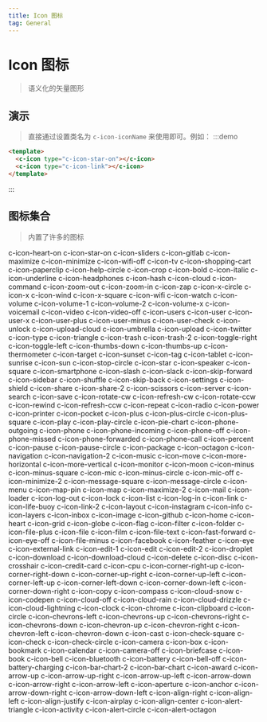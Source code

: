 ```yaml
---
title: Icon 图标
tag: General
---
```


# Icon 图标
> 语义化的矢量图形

## 演示
> 直接通过设置类名为 `c-icon-iconName` 来使用即可。例如：
:::demo
```html
<template>
  <c-icon type="c-icon-star-on"></c-icon>
  <c-icon type="c-icon-link"></c-icon>
</template>
```
:::


## 图标集合
> 内置了许多的图标

<c-row class="icon-list">
  <c-col :xs="24" :sm="12" :md="8" :lg="4">
    <i class="c-icon-heart-on"></i>
    <span class="icon-name">c-icon-heart-on</span>
   </c-col>
   <c-col :xs="24" :sm="12" :md="8" :lg="4">
    <i class="c-icon-star-on"></i>
    <span class="icon-name">c-icon-star-on</span>
   </c-col>
   <c-col :xs="24" :sm="12" :md="8" :lg="4">
    <i class="c-icon-sliders"></i>
    <span class="icon-name">c-icon-sliders</span>
   </c-col>
   <c-col :xs="24" :sm="12" :md="8" :lg="4">
    <i class="c-icon-gitlab"></i>
    <span class="icon-name">c-icon-gitlab</span>
   </c-col>
   <c-col :xs="24" :sm="12" :md="8" :lg="4">
    <i class="c-icon-maximize"></i>
    <span class="icon-name">c-icon-maximize</span>
   </c-col>
   <c-col :xs="24" :sm="12" :md="8" :lg="4">
    <i class="c-icon-minimize"></i>
    <span class="icon-name">c-icon-minimize</span>
   </c-col>
   <c-col :xs="24" :sm="12" :md="8" :lg="4">
    <i class="c-icon-wifi-off"></i>
    <span class="icon-name">c-icon-wifi-off</span>
   </c-col>
   <c-col :xs="24" :sm="12" :md="8" :lg="4">
    <i class="c-icon-tv"></i>
    <span class="icon-name">c-icon-tv</span>
   </c-col>
   <c-col :xs="24" :sm="12" :md="8" :lg="4">
    <i class="c-icon-shopping-cart"></i>
    <span class="icon-name">c-icon-shopping-cart</span>
   </c-col>
   <c-col :xs="24" :sm="12" :md="8" :lg="4">
    <i class="c-icon-paperclip"></i>
    <span class="icon-name">c-icon-paperclip</span>
   </c-col>
   <c-col :xs="24" :sm="12" :md="8" :lg="4">
    <i class="c-icon-help-circle"></i>
    <span class="icon-name">c-icon-help-circle</span>
   </c-col>
   <c-col :xs="24" :sm="12" :md="8" :lg="4">
    <i class="c-icon-crop"></i>
    <span class="icon-name">c-icon-crop</span>
   </c-col>
   <c-col :xs="24" :sm="12" :md="8" :lg="4">
    <i class="c-icon-bold"></i>
    <span class="icon-name">c-icon-bold</span>
   </c-col>
   <c-col :xs="24" :sm="12" :md="8" :lg="4">
    <i class="c-icon-italic"></i>
    <span class="icon-name">c-icon-italic</span>
   </c-col>
   <c-col :xs="24" :sm="12" :md="8" :lg="4">
    <i class="c-icon-underline"></i>
    <span class="icon-name">c-icon-underline</span>
   </c-col>
   <c-col :xs="24" :sm="12" :md="8" :lg="4">
    <i class="c-icon-headphones"></i>
    <span class="icon-name">c-icon-headphones</span>
   </c-col>
   <c-col :xs="24" :sm="12" :md="8" :lg="4">
    <i class="c-icon-hash"></i>
    <span class="icon-name">c-icon-hash</span>
   </c-col>
   <c-col :xs="24" :sm="12" :md="8" :lg="4">
    <i class="c-icon-cloud"></i>
    <span class="icon-name">c-icon-cloud</span>
   </c-col>
   <c-col :xs="24" :sm="12" :md="8" :lg="4">
    <i class="c-icon-command"></i>
    <span class="icon-name">c-icon-command</span>
   </c-col>
   <c-col :xs="24" :sm="12" :md="8" :lg="4">
    <i class="c-icon-zoom-out"></i>
    <span class="icon-name">c-icon-zoom-out</span>
   </c-col>
   <c-col :xs="24" :sm="12" :md="8" :lg="4">
    <i class="c-icon-zoom-in"></i>
    <span class="icon-name">c-icon-zoom-in</span>
   </c-col>
   <c-col :xs="24" :sm="12" :md="8" :lg="4">
    <i class="c-icon-zap"></i>
    <span class="icon-name">c-icon-zap</span>
   </c-col>
   <c-col :xs="24" :sm="12" :md="8" :lg="4">
    <i class="c-icon-x-circle"></i>
    <span class="icon-name">c-icon-x-circle</span>
   </c-col>
   <c-col :xs="24" :sm="12" :md="8" :lg="4">
    <i class="c-icon-x"></i>
    <span class="icon-name">c-icon-x</span>
   </c-col>
   <c-col :xs="24" :sm="12" :md="8" :lg="4">
    <i class="c-icon-wind"></i>
    <span class="icon-name">c-icon-wind</span>
   </c-col>
   <c-col :xs="24" :sm="12" :md="8" :lg="4">
    <i class="c-icon-x-square"></i>
    <span class="icon-name">c-icon-x-square</span>
   </c-col>
   <c-col :xs="24" :sm="12" :md="8" :lg="4">
    <i class="c-icon-wifi"></i>
    <span class="icon-name">c-icon-wifi</span>
   </c-col>
   <c-col :xs="24" :sm="12" :md="8" :lg="4">
    <i class="c-icon-watch"></i>
    <span class="icon-name">c-icon-watch</span>
   </c-col>
   <c-col :xs="24" :sm="12" :md="8" :lg="4">
    <i class="c-icon-volume"></i>
    <span class="icon-name">c-icon-volume</span>
   </c-col>
   <c-col :xs="24" :sm="12" :md="8" :lg="4">
    <i class="c-icon-volume-1"></i>
    <span class="icon-name">c-icon-volume-1</span>
   </c-col>
   <c-col :xs="24" :sm="12" :md="8" :lg="4">
    <i class="c-icon-volume-2"></i>
    <span class="icon-name">c-icon-volume-2</span>
   </c-col>
   <c-col :xs="24" :sm="12" :md="8" :lg="4">
    <i class="c-icon-volume-x"></i>
    <span class="icon-name">c-icon-volume-x</span>
   </c-col>
   <c-col :xs="24" :sm="12" :md="8" :lg="4">
    <i class="c-icon-voicemail"></i>
    <span class="icon-name">c-icon-voicemail</span>
   </c-col>
   <c-col :xs="24" :sm="12" :md="8" :lg="4">
    <i class="c-icon-video"></i>
    <span class="icon-name">c-icon-video</span>
   </c-col>
   <c-col :xs="24" :sm="12" :md="8" :lg="4">
    <i class="c-icon-video-off"></i>
    <span class="icon-name">c-icon-video-off</span>
   </c-col>
   <c-col :xs="24" :sm="12" :md="8" :lg="4">
    <i class="c-icon-users"></i>
    <span class="icon-name">c-icon-users</span>
   </c-col>
   <c-col :xs="24" :sm="12" :md="8" :lg="4">
    <i class="c-icon-user"></i>
    <span class="icon-name">c-icon-user</span>
   </c-col>
   <c-col :xs="24" :sm="12" :md="8" :lg="4">
    <i class="c-icon-user-x"></i>
    <span class="icon-name">c-icon-user-x</span>
   </c-col>
   <c-col :xs="24" :sm="12" :md="8" :lg="4">
    <i class="c-icon-user-plus"></i>
    <span class="icon-name">c-icon-user-plus</span>
   </c-col>
   <c-col :xs="24" :sm="12" :md="8" :lg="4">
    <i class="c-icon-user-minus"></i>
    <span class="icon-name">c-icon-user-minus</span>
   </c-col>
   <c-col :xs="24" :sm="12" :md="8" :lg="4">
    <i class="c-icon-user-check"></i>
    <span class="icon-name">c-icon-user-check</span>
   </c-col>
   <c-col :xs="24" :sm="12" :md="8" :lg="4">
    <i class="c-icon-unlock"></i>
    <span class="icon-name">c-icon-unlock</span>
   </c-col>
   <c-col :xs="24" :sm="12" :md="8" :lg="4">
    <i class="c-icon-upload-cloud"></i>
    <span class="icon-name">c-icon-upload-cloud</span>
   </c-col>
   <c-col :xs="24" :sm="12" :md="8" :lg="4">
    <i class="c-icon-umbrella"></i>
    <span class="icon-name">c-icon-umbrella</span>
   </c-col>
   <c-col :xs="24" :sm="12" :md="8" :lg="4">
    <i class="c-icon-upload"></i>
    <span class="icon-name">c-icon-upload</span>
   </c-col>
   <c-col :xs="24" :sm="12" :md="8" :lg="4">
    <i class="c-icon-twitter"></i>
    <span class="icon-name">c-icon-twitter</span>
   </c-col>
   <c-col :xs="24" :sm="12" :md="8" :lg="4">
    <i class="c-icon-type"></i>
    <span class="icon-name">c-icon-type</span>
   </c-col>
   <c-col :xs="24" :sm="12" :md="8" :lg="4">
    <i class="c-icon-triangle"></i>
    <span class="icon-name">c-icon-triangle</span>
   </c-col>
   <c-col :xs="24" :sm="12" :md="8" :lg="4">
    <i class="c-icon-trash"></i>
    <span class="icon-name">c-icon-trash</span>
   </c-col>
   <c-col :xs="24" :sm="12" :md="8" :lg="4">
    <i class="c-icon-trash-2"></i>
    <span class="icon-name">c-icon-trash-2</span>
   </c-col>
   <c-col :xs="24" :sm="12" :md="8" :lg="4">
    <i class="c-icon-toggle-right"></i>
    <span class="icon-name">c-icon-toggle-right</span>
   </c-col>
   <c-col :xs="24" :sm="12" :md="8" :lg="4">
    <i class="c-icon-toggle-left"></i>
    <span class="icon-name">c-icon-toggle-left</span>
   </c-col>
   <c-col :xs="24" :sm="12" :md="8" :lg="4">
    <i class="c-icon-thumbs-down"></i>
    <span class="icon-name">c-icon-thumbs-down</span>
   </c-col>
   <c-col :xs="24" :sm="12" :md="8" :lg="4">
    <i class="c-icon-thumbs-up"></i>
    <span class="icon-name">c-icon-thumbs-up</span>
   </c-col>
   <c-col :xs="24" :sm="12" :md="8" :lg="4">
    <i class="c-icon-thermometer"></i>
    <span class="icon-name">c-icon-thermometer</span>
   </c-col>
   <c-col :xs="24" :sm="12" :md="8" :lg="4">
    <i class="c-icon-target"></i>
    <span class="icon-name">c-icon-target</span>
   </c-col>
   <c-col :xs="24" :sm="12" :md="8" :lg="4">
    <i class="c-icon-sunset"></i>
    <span class="icon-name">c-icon-sunset</span>
   </c-col>
   <c-col :xs="24" :sm="12" :md="8" :lg="4">
    <i class="c-icon-tag"></i>
    <span class="icon-name">c-icon-tag</span>
   </c-col>
   <c-col :xs="24" :sm="12" :md="8" :lg="4">
    <i class="c-icon-tablet"></i>
    <span class="icon-name">c-icon-tablet</span>
   </c-col>
   <c-col :xs="24" :sm="12" :md="8" :lg="4">
    <i class="c-icon-sunrise"></i>
    <span class="icon-name">c-icon-sunrise</span>
   </c-col>
   <c-col :xs="24" :sm="12" :md="8" :lg="4">
    <i class="c-icon-sun"></i>
    <span class="icon-name">c-icon-sun</span>
   </c-col>
   <c-col :xs="24" :sm="12" :md="8" :lg="4">
    <i class="c-icon-stop-circle"></i>
    <span class="icon-name">c-icon-stop-circle</span>
   </c-col>
   <c-col :xs="24" :sm="12" :md="8" :lg="4">
    <i class="c-icon-star"></i>
    <span class="icon-name">c-icon-star</span>
   </c-col>
   <c-col :xs="24" :sm="12" :md="8" :lg="4">
    <i class="c-icon-speaker"></i>
    <span class="icon-name">c-icon-speaker</span>
   </c-col>
   <c-col :xs="24" :sm="12" :md="8" :lg="4">
    <i class="c-icon-square"></i>
    <span class="icon-name">c-icon-square</span>
   </c-col>
   <c-col :xs="24" :sm="12" :md="8" :lg="4">
    <i class="c-icon-smartphone"></i>
    <span class="icon-name">c-icon-smartphone</span>
   </c-col>
   <c-col :xs="24" :sm="12" :md="8" :lg="4">
    <i class="c-icon-slash"></i>
    <span class="icon-name">c-icon-slash</span>
   </c-col>
   <c-col :xs="24" :sm="12" :md="8" :lg="4">
    <i class="c-icon-slack"></i>
    <span class="icon-name">c-icon-slack</span>
   </c-col>
   <c-col :xs="24" :sm="12" :md="8" :lg="4">
    <i class="c-icon-skip-forward"></i>
    <span class="icon-name">c-icon-skip-forward</span>
   </c-col>
   <c-col :xs="24" :sm="12" :md="8" :lg="4">
    <i class="c-icon-sidebar"></i>
    <span class="icon-name">c-icon-sidebar</span>
   </c-col>
   <c-col :xs="24" :sm="12" :md="8" :lg="4">
    <i class="c-icon-shuffle"></i>
    <span class="icon-name">c-icon-shuffle</span>
   </c-col>
   <c-col :xs="24" :sm="12" :md="8" :lg="4">
    <i class="c-icon-skip-back"></i>
    <span class="icon-name">c-icon-skip-back</span>
   </c-col>
   <c-col :xs="24" :sm="12" :md="8" :lg="4">
    <i class="c-icon-settings"></i>
    <span class="icon-name">c-icon-settings</span>
   </c-col>
   <c-col :xs="24" :sm="12" :md="8" :lg="4">
    <i class="c-icon-shield"></i>
    <span class="icon-name">c-icon-shield</span>
   </c-col>
   <c-col :xs="24" :sm="12" :md="8" :lg="4">
    <i class="c-icon-share"></i>
    <span class="icon-name">c-icon-share</span>
   </c-col>
   <c-col :xs="24" :sm="12" :md="8" :lg="4">
    <i class="c-icon-share-2"></i>
    <span class="icon-name">c-icon-share-2</span>
   </c-col>
   <c-col :xs="24" :sm="12" :md="8" :lg="4">
    <i class="c-icon-scissors"></i>
    <span class="icon-name">c-icon-scissors</span>
   </c-col>
   <c-col :xs="24" :sm="12" :md="8" :lg="4">
    <i class="c-icon-server"></i>
    <span class="icon-name">c-icon-server</span>
   </c-col>
   <c-col :xs="24" :sm="12" :md="8" :lg="4">
    <i class="c-icon-search"></i>
    <span class="icon-name">c-icon-search</span>
   </c-col>
   <c-col :xs="24" :sm="12" :md="8" :lg="4">
    <i class="c-icon-save"></i>
    <span class="icon-name">c-icon-save</span>
   </c-col>
   <c-col :xs="24" :sm="12" :md="8" :lg="4">
    <i class="c-icon-rotate-cw"></i>
    <span class="icon-name">c-icon-rotate-cw</span>
   </c-col>
   <c-col :xs="24" :sm="12" :md="8" :lg="4">
    <i class="c-icon-refresh-cw"></i>
    <span class="icon-name">c-icon-refresh-cw</span>
   </c-col>
   <c-col :xs="24" :sm="12" :md="8" :lg="4">
    <i class="c-icon-rotate-ccw"></i>
    <span class="icon-name">c-icon-rotate-ccw</span>
   </c-col>
   <c-col :xs="24" :sm="12" :md="8" :lg="4">
    <i class="c-icon-rewind"></i>
    <span class="icon-name">c-icon-rewind</span>
   </c-col>
   <c-col :xs="24" :sm="12" :md="8" :lg="4">
    <i class="c-icon-refresh-ccw"></i>
    <span class="icon-name">c-icon-refresh-ccw</span>
   </c-col>
   <c-col :xs="24" :sm="12" :md="8" :lg="4">
    <i class="c-icon-repeat"></i>
    <span class="icon-name">c-icon-repeat</span>
   </c-col>
   <c-col :xs="24" :sm="12" :md="8" :lg="4">
    <i class="c-icon-radio"></i>
    <span class="icon-name">c-icon-radio</span>
   </c-col>
   <c-col :xs="24" :sm="12" :md="8" :lg="4">
    <i class="c-icon-power"></i>
    <span class="icon-name">c-icon-power</span>
   </c-col>
   <c-col :xs="24" :sm="12" :md="8" :lg="4">
    <i class="c-icon-printer"></i>
    <span class="icon-name">c-icon-printer</span>
   </c-col>
   <c-col :xs="24" :sm="12" :md="8" :lg="4">
    <i class="c-icon-pocket"></i>
    <span class="icon-name">c-icon-pocket</span>
   </c-col>
   <c-col :xs="24" :sm="12" :md="8" :lg="4">
    <i class="c-icon-plus"></i>
    <span class="icon-name">c-icon-plus</span>
   </c-col>
   <c-col :xs="24" :sm="12" :md="8" :lg="4">
    <i class="c-icon-plus-circle"></i>
    <span class="icon-name">c-icon-plus-circle</span>
   </c-col>
   <c-col :xs="24" :sm="12" :md="8" :lg="4">
    <i class="c-icon-plus-square"></i>
    <span class="icon-name">c-icon-plus-square</span>
   </c-col>
   <c-col :xs="24" :sm="12" :md="8" :lg="4">
    <i class="c-icon-play"></i>
    <span class="icon-name">c-icon-play</span>
   </c-col>
   <c-col :xs="24" :sm="12" :md="8" :lg="4">
    <i class="c-icon-play-circle"></i>
    <span class="icon-name">c-icon-play-circle</span>
   </c-col>
   <c-col :xs="24" :sm="12" :md="8" :lg="4">
    <i class="c-icon-pie-chart"></i>
    <span class="icon-name">c-icon-pie-chart</span>
   </c-col>
   <c-col :xs="24" :sm="12" :md="8" :lg="4">
    <i class="c-icon-phone-outgoing"></i>
    <span class="icon-name">c-icon-phone-outgoing</span>
   </c-col>
   <c-col :xs="24" :sm="12" :md="8" :lg="4">
    <i class="c-icon-phone"></i>
    <span class="icon-name">c-icon-phone</span>
   </c-col>
   <c-col :xs="24" :sm="12" :md="8" :lg="4">
    <i class="c-icon-phone-incoming"></i>
    <span class="icon-name">c-icon-phone-incoming</span>
   </c-col>
   <c-col :xs="24" :sm="12" :md="8" :lg="4">
    <i class="c-icon-phone-off"></i>
    <span class="icon-name">c-icon-phone-off</span>
   </c-col>
   <c-col :xs="24" :sm="12" :md="8" :lg="4">
    <i class="c-icon-phone-missed"></i>
    <span class="icon-name">c-icon-phone-missed</span>
   </c-col>
   <c-col :xs="24" :sm="12" :md="8" :lg="4">
    <i class="c-icon-phone-forwarded"></i>
    <span class="icon-name">c-icon-phone-forwarded</span>
   </c-col>
   <c-col :xs="24" :sm="12" :md="8" :lg="4">
    <i class="c-icon-phone-call"></i>
    <span class="icon-name">c-icon-phone-call</span>
   </c-col>
   <c-col :xs="24" :sm="12" :md="8" :lg="4">
    <i class="c-icon-percent"></i>
    <span class="icon-name">c-icon-percent</span>
   </c-col>
   <c-col :xs="24" :sm="12" :md="8" :lg="4">
    <i class="c-icon-pause"></i>
    <span class="icon-name">c-icon-pause</span>
   </c-col>
   <c-col :xs="24" :sm="12" :md="8" :lg="4">
    <i class="c-icon-pause-circle"></i>
    <span class="icon-name">c-icon-pause-circle</span>
   </c-col>
   <c-col :xs="24" :sm="12" :md="8" :lg="4">
    <i class="c-icon-package"></i>
    <span class="icon-name">c-icon-package</span>
   </c-col>
   <c-col :xs="24" :sm="12" :md="8" :lg="4">
    <i class="c-icon-octagon"></i>
    <span class="icon-name">c-icon-octagon</span>
   </c-col>
   <c-col :xs="24" :sm="12" :md="8" :lg="4">
    <i class="c-icon-navigation"></i>
    <span class="icon-name">c-icon-navigation</span>
   </c-col>
   <c-col :xs="24" :sm="12" :md="8" :lg="4">
    <i class="c-icon-navigation-2"></i>
    <span class="icon-name">c-icon-navigation-2</span>
   </c-col>
   <c-col :xs="24" :sm="12" :md="8" :lg="4">
    <i class="c-icon-music"></i>
    <span class="icon-name">c-icon-music</span>
   </c-col>
   <c-col :xs="24" :sm="12" :md="8" :lg="4">
    <i class="c-icon-move"></i>
    <span class="icon-name">c-icon-move</span>
   </c-col>
   <c-col :xs="24" :sm="12" :md="8" :lg="4">
    <i class="c-icon-more-horizontal"></i>
    <span class="icon-name">c-icon-more-horizontal</span>
   </c-col>
   <c-col :xs="24" :sm="12" :md="8" :lg="4">
    <i class="c-icon-more-vertical"></i>
    <span class="icon-name">c-icon-more-vertical</span>
   </c-col>
   <c-col :xs="24" :sm="12" :md="8" :lg="4">
    <i class="c-icon-monitor"></i>
    <span class="icon-name">c-icon-monitor</span>
   </c-col>
   <c-col :xs="24" :sm="12" :md="8" :lg="4">
    <i class="c-icon-moon"></i>
    <span class="icon-name">c-icon-moon</span>
   </c-col>
   <c-col :xs="24" :sm="12" :md="8" :lg="4">
    <i class="c-icon-minus"></i>
    <span class="icon-name">c-icon-minus</span>
   </c-col>
   <c-col :xs="24" :sm="12" :md="8" :lg="4">
    <i class="c-icon-minus-square"></i>
    <span class="icon-name">c-icon-minus-square</span>
   </c-col>
   <c-col :xs="24" :sm="12" :md="8" :lg="4">
    <i class="c-icon-mic"></i>
    <span class="icon-name">c-icon-mic</span>
   </c-col>
   <c-col :xs="24" :sm="12" :md="8" :lg="4">
    <i class="c-icon-minus-circle"></i>
    <span class="icon-name">c-icon-minus-circle</span>
   </c-col>
   <c-col :xs="24" :sm="12" :md="8" :lg="4">
    <i class="c-icon-mic-off"></i>
    <span class="icon-name">c-icon-mic-off</span>
   </c-col>
   <c-col :xs="24" :sm="12" :md="8" :lg="4">
    <i class="c-icon-minimize-2"></i>
    <span class="icon-name">c-icon-minimize-2</span>
   </c-col>
   <c-col :xs="24" :sm="12" :md="8" :lg="4">
    <i class="c-icon-message-square"></i>
    <span class="icon-name">c-icon-message-square</span>
   </c-col>
   <c-col :xs="24" :sm="12" :md="8" :lg="4">
    <i class="c-icon-message-circle"></i>
    <span class="icon-name">c-icon-message-circle</span>
   </c-col>
   <c-col :xs="24" :sm="12" :md="8" :lg="4">
    <i class="c-icon-menu"></i>
    <span class="icon-name">c-icon-menu</span>
   </c-col>
   <c-col :xs="24" :sm="12" :md="8" :lg="4">
    <i class="c-icon-map-pin"></i>
    <span class="icon-name">c-icon-map-pin</span>
   </c-col>
   <c-col :xs="24" :sm="12" :md="8" :lg="4">
    <i class="c-icon-map"></i>
    <span class="icon-name">c-icon-map</span>
   </c-col>
   <c-col :xs="24" :sm="12" :md="8" :lg="4">
    <i class="c-icon-maximize-2"></i>
    <span class="icon-name">c-icon-maximize-2</span>
   </c-col>
   <c-col :xs="24" :sm="12" :md="8" :lg="4">
    <i class="c-icon-mail"></i>
    <span class="icon-name">c-icon-mail</span>
   </c-col>
   <c-col :xs="24" :sm="12" :md="8" :lg="4">
    <i class="c-icon-loader"></i>
    <span class="icon-name">c-icon-loader</span>
   </c-col>
   <c-col :xs="24" :sm="12" :md="8" :lg="4">
    <i class="c-icon-log-out"></i>
    <span class="icon-name">c-icon-log-out</span>
   </c-col>
   <c-col :xs="24" :sm="12" :md="8" :lg="4">
    <i class="c-icon-lock"></i>
    <span class="icon-name">c-icon-lock</span>
   </c-col>
   <c-col :xs="24" :sm="12" :md="8" :lg="4">
    <i class="c-icon-list"></i>
    <span class="icon-name">c-icon-list</span>
   </c-col>
   <c-col :xs="24" :sm="12" :md="8" :lg="4">
    <i class="c-icon-log-in"></i>
    <span class="icon-name">c-icon-log-in</span>
   </c-col>
   <c-col :xs="24" :sm="12" :md="8" :lg="4">
    <i class="c-icon-link"></i>
    <span class="icon-name">c-icon-link</span>
   </c-col>
   <c-col :xs="24" :sm="12" :md="8" :lg="4">
    <i class="c-icon-life-buoy"></i>
    <span class="icon-name">c-icon-life-buoy</span>
   </c-col>
   <c-col :xs="24" :sm="12" :md="8" :lg="4">
    <i class="c-icon-link-2"></i>
    <span class="icon-name">c-icon-link-2</span>
   </c-col>
   <c-col :xs="24" :sm="12" :md="8" :lg="4">
    <i class="c-icon-layout"></i>
    <span class="icon-name">c-icon-layout</span>
   </c-col>
   <c-col :xs="24" :sm="12" :md="8" :lg="4">
    <i class="c-icon-instagram"></i>
    <span class="icon-name">c-icon-instagram</span>
   </c-col>
   <c-col :xs="24" :sm="12" :md="8" :lg="4">
    <i class="c-icon-info"></i>
    <span class="icon-name">c-icon-info</span>
   </c-col>
   <c-col :xs="24" :sm="12" :md="8" :lg="4">
    <i class="c-icon-layers"></i>
    <span class="icon-name">c-icon-layers</span>
   </c-col>
   <c-col :xs="24" :sm="12" :md="8" :lg="4">
    <i class="c-icon-inbox"></i>
    <span class="icon-name">c-icon-inbox</span>
   </c-col>
   <c-col :xs="24" :sm="12" :md="8" :lg="4">
    <i class="c-icon-image"></i>
    <span class="icon-name">c-icon-image</span>
   </c-col>
   <c-col :xs="24" :sm="12" :md="8" :lg="4">
    <i class="c-icon-github"></i>
    <span class="icon-name">c-icon-github</span>
   </c-col>
   <c-col :xs="24" :sm="12" :md="8" :lg="4">
    <i class="c-icon-home"></i>
    <span class="icon-name">c-icon-home</span>
   </c-col>
   <c-col :xs="24" :sm="12" :md="8" :lg="4">
    <i class="c-icon-heart"></i>
    <span class="icon-name">c-icon-heart</span>
   </c-col>
   <c-col :xs="24" :sm="12" :md="8" :lg="4">
    <i class="c-icon-grid"></i>
    <span class="icon-name">c-icon-grid</span>
   </c-col>
   <c-col :xs="24" :sm="12" :md="8" :lg="4">
    <i class="c-icon-globe"></i>
    <span class="icon-name">c-icon-globe</span>
   </c-col>
   <c-col :xs="24" :sm="12" :md="8" :lg="4">
    <i class="c-icon-flag"></i>
    <span class="icon-name">c-icon-flag</span>
   </c-col>
   <c-col :xs="24" :sm="12" :md="8" :lg="4">
    <i class="c-icon-filter"></i>
    <span class="icon-name">c-icon-filter</span>
   </c-col>
   <c-col :xs="24" :sm="12" :md="8" :lg="4">
    <i class="c-icon-folder"></i>
    <span class="icon-name">c-icon-folder</span>
   </c-col>
   <c-col :xs="24" :sm="12" :md="8" :lg="4">
    <i class="c-icon-file-plus"></i>
    <span class="icon-name">c-icon-file-plus</span>
   </c-col>
   <c-col :xs="24" :sm="12" :md="8" :lg="4">
    <i class="c-icon-file"></i>
    <span class="icon-name">c-icon-file</span>
   </c-col>
   <c-col :xs="24" :sm="12" :md="8" :lg="4">
    <i class="c-icon-film"></i>
    <span class="icon-name">c-icon-film</span>
   </c-col>
   <c-col :xs="24" :sm="12" :md="8" :lg="4">
    <i class="c-icon-file-text"></i>
    <span class="icon-name">c-icon-file-text</span>
   </c-col>
   <c-col :xs="24" :sm="12" :md="8" :lg="4">
    <i class="c-icon-fast-forward"></i>
    <span class="icon-name">c-icon-fast-forward</span>
   </c-col>
   <c-col :xs="24" :sm="12" :md="8" :lg="4">
    <i class="c-icon-eye-off"></i>
    <span class="icon-name">c-icon-eye-off</span>
   </c-col>
   <c-col :xs="24" :sm="12" :md="8" :lg="4">
    <i class="c-icon-file-minus"></i>
    <span class="icon-name">c-icon-file-minus</span>
   </c-col>
   <c-col :xs="24" :sm="12" :md="8" :lg="4">
    <i class="c-icon-facebook"></i>
    <span class="icon-name">c-icon-facebook</span>
   </c-col>
   <c-col :xs="24" :sm="12" :md="8" :lg="4">
    <i class="c-icon-feather"></i>
    <span class="icon-name">c-icon-feather</span>
   </c-col>
   <c-col :xs="24" :sm="12" :md="8" :lg="4">
    <i class="c-icon-eye"></i>
    <span class="icon-name">c-icon-eye</span>
   </c-col>
   <c-col :xs="24" :sm="12" :md="8" :lg="4">
    <i class="c-icon-external-link"></i>
    <span class="icon-name">c-icon-external-link</span>
   </c-col>
   <c-col :xs="24" :sm="12" :md="8" :lg="4">
    <i class="c-icon-edit-1"></i>
    <span class="icon-name">c-icon-edit-1</span>
   </c-col>
   <c-col :xs="24" :sm="12" :md="8" :lg="4">
    <i class="c-icon-edit"></i>
    <span class="icon-name">c-icon-edit</span>
   </c-col>
   <c-col :xs="24" :sm="12" :md="8" :lg="4">
    <i class="c-icon-edit-2"></i>
    <span class="icon-name">c-icon-edit-2</span>
   </c-col>
   <c-col :xs="24" :sm="12" :md="8" :lg="4">
    <i class="c-icon-droplet"></i>
    <span class="icon-name">c-icon-droplet</span>
   </c-col>
   <c-col :xs="24" :sm="12" :md="8" :lg="4">
    <i class="c-icon-download"></i>
    <span class="icon-name">c-icon-download</span>
   </c-col>
   <c-col :xs="24" :sm="12" :md="8" :lg="4">
    <i class="c-icon-download-cloud"></i>
    <span class="icon-name">c-icon-download-cloud</span>
   </c-col>
   <c-col :xs="24" :sm="12" :md="8" :lg="4">
    <i class="c-icon-delete"></i>
    <span class="icon-name">c-icon-delete</span>
   </c-col>
   <c-col :xs="24" :sm="12" :md="8" :lg="4">
    <i class="c-icon-disc"></i>
    <span class="icon-name">c-icon-disc</span>
   </c-col>
   <c-col :xs="24" :sm="12" :md="8" :lg="4">
    <i class="c-icon-crosshair"></i>
    <span class="icon-name">c-icon-crosshair</span>
   </c-col>
   <c-col :xs="24" :sm="12" :md="8" :lg="4">
    <i class="c-icon-credit-card"></i>
    <span class="icon-name">c-icon-credit-card</span>
   </c-col>
   <c-col :xs="24" :sm="12" :md="8" :lg="4">
    <i class="c-icon-cpu"></i>
    <span class="icon-name">c-icon-cpu</span>
   </c-col>
   <c-col :xs="24" :sm="12" :md="8" :lg="4">
    <i class="c-icon-corner-right-up"></i>
    <span class="icon-name">c-icon-corner-right-up</span>
   </c-col>
   <c-col :xs="24" :sm="12" :md="8" :lg="4">
    <i class="c-icon-corner-right-down"></i>
    <span class="icon-name">c-icon-corner-right-down</span>
   </c-col>
   <c-col :xs="24" :sm="12" :md="8" :lg="4">
    <i class="c-icon-corner-up-right"></i>
    <span class="icon-name">c-icon-corner-up-right</span>
   </c-col>
   <c-col :xs="24" :sm="12" :md="8" :lg="4">
    <i class="c-icon-corner-up-left"></i>
    <span class="icon-name">c-icon-corner-up-left</span>
   </c-col>
   <c-col :xs="24" :sm="12" :md="8" :lg="4">
    <i class="c-icon-corner-left-up"></i>
    <span class="icon-name">c-icon-corner-left-up</span>
   </c-col>
   <c-col :xs="24" :sm="12" :md="8" :lg="4">
    <i class="c-icon-corner-left-down"></i>
    <span class="icon-name">c-icon-corner-left-down</span>
   </c-col>
   <c-col :xs="24" :sm="12" :md="8" :lg="4">
    <i class="c-icon-corner-down-left"></i>
    <span class="icon-name">c-icon-corner-down-left</span>
   </c-col>
   <c-col :xs="24" :sm="12" :md="8" :lg="4">
    <i class="c-icon-corner-down-right"></i>
    <span class="icon-name">c-icon-corner-down-right</span>
   </c-col>
   <c-col :xs="24" :sm="12" :md="8" :lg="4">
    <i class="c-icon-copy"></i>
    <span class="icon-name">c-icon-copy</span>
   </c-col>
   <c-col :xs="24" :sm="12" :md="8" :lg="4">
    <i class="c-icon-compass"></i>
    <span class="icon-name">c-icon-compass</span>
   </c-col>
   <c-col :xs="24" :sm="12" :md="8" :lg="4">
    <i class="c-icon-cloud-snow"></i>
    <span class="icon-name">c-icon-cloud-snow</span>
   </c-col>
   <c-col :xs="24" :sm="12" :md="8" :lg="4">
    <i class="c-icon-codepen"></i>
    <span class="icon-name">c-icon-codepen</span>
   </c-col>
   <c-col :xs="24" :sm="12" :md="8" :lg="4">
    <i class="c-icon-cloud-off"></i>
    <span class="icon-name">c-icon-cloud-off</span>
   </c-col>
   <c-col :xs="24" :sm="12" :md="8" :lg="4">
    <i class="c-icon-cloud-rain"></i>
    <span class="icon-name">c-icon-cloud-rain</span>
   </c-col>
   <c-col :xs="24" :sm="12" :md="8" :lg="4">
    <i class="c-icon-cloud-drizzle"></i>
    <span class="icon-name">c-icon-cloud-drizzle</span>
   </c-col>
   <c-col :xs="24" :sm="12" :md="8" :lg="4">
    <i class="c-icon-cloud-lightning"></i>
    <span class="icon-name">c-icon-cloud-lightning</span>
   </c-col>
   <c-col :xs="24" :sm="12" :md="8" :lg="4">
    <i class="c-icon-clock"></i>
    <span class="icon-name">c-icon-clock</span>
   </c-col>
   <c-col :xs="24" :sm="12" :md="8" :lg="4">
    <i class="c-icon-chrome"></i>
    <span class="icon-name">c-icon-chrome</span>
   </c-col>
   <c-col :xs="24" :sm="12" :md="8" :lg="4">
    <i class="c-icon-clipboard"></i>
    <span class="icon-name">c-icon-clipboard</span>
   </c-col>
   <c-col :xs="24" :sm="12" :md="8" :lg="4">
    <i class="c-icon-circle"></i>
    <span class="icon-name">c-icon-circle</span>
   </c-col>
   <c-col :xs="24" :sm="12" :md="8" :lg="4">
    <i class="c-icon-chevrons-left"></i>
    <span class="icon-name">c-icon-chevrons-left</span>
   </c-col>
   <c-col :xs="24" :sm="12" :md="8" :lg="4">
    <i class="c-icon-chevrons-up"></i>
    <span class="icon-name">c-icon-chevrons-up</span>
   </c-col>
   <c-col :xs="24" :sm="12" :md="8" :lg="4">
    <i class="c-icon-chevrons-right"></i>
    <span class="icon-name">c-icon-chevrons-right</span>
   </c-col>
   <c-col :xs="24" :sm="12" :md="8" :lg="4">
    <i class="c-icon-chevrons-down"></i>
    <span class="icon-name">c-icon-chevrons-down</span>
   </c-col>
   <c-col :xs="24" :sm="12" :md="8" :lg="4">
    <i class="c-icon-chevron-up"></i>
    <span class="icon-name">c-icon-chevron-up</span>
   </c-col>
   <c-col :xs="24" :sm="12" :md="8" :lg="4">
    <i class="c-icon-chevron-right"></i>
    <span class="icon-name">c-icon-chevron-right</span>
   </c-col>
   <c-col :xs="24" :sm="12" :md="8" :lg="4">
    <i class="c-icon-chevron-left"></i>
    <span class="icon-name">c-icon-chevron-left</span>
   </c-col>
   <c-col :xs="24" :sm="12" :md="8" :lg="4">
    <i class="c-icon-chevron-down"></i>
    <span class="icon-name">c-icon-chevron-down</span>
   </c-col>
   <c-col :xs="24" :sm="12" :md="8" :lg="4">
    <i class="c-icon-cast"></i>
    <span class="icon-name">c-icon-cast</span>
   </c-col>
   <c-col :xs="24" :sm="12" :md="8" :lg="4">
    <i class="c-icon-check-square"></i>
    <span class="icon-name">c-icon-check-square</span>
   </c-col>
   <c-col :xs="24" :sm="12" :md="8" :lg="4">
    <i class="c-icon-check"></i>
    <span class="icon-name">c-icon-check</span>
   </c-col>
   <c-col :xs="24" :sm="12" :md="8" :lg="4">
    <i class="c-icon-check-circle"></i>
    <span class="icon-name">c-icon-check-circle</span>
   </c-col>
   <c-col :xs="24" :sm="12" :md="8" :lg="4">
    <i class="c-icon-camera"></i>
    <span class="icon-name">c-icon-camera</span>
   </c-col>
   <c-col :xs="24" :sm="12" :md="8" :lg="4">
    <i class="c-icon-box"></i>
    <span class="icon-name">c-icon-box</span>
   </c-col>
   <c-col :xs="24" :sm="12" :md="8" :lg="4">
    <i class="c-icon-bookmark"></i>
    <span class="icon-name">c-icon-bookmark</span>
   </c-col>
   <c-col :xs="24" :sm="12" :md="8" :lg="4">
    <i class="c-icon-calendar"></i>
    <span class="icon-name">c-icon-calendar</span>
   </c-col>
   <c-col :xs="24" :sm="12" :md="8" :lg="4">
    <i class="c-icon-camera-off"></i>
    <span class="icon-name">c-icon-camera-off</span>
   </c-col>
   <c-col :xs="24" :sm="12" :md="8" :lg="4">
    <i class="c-icon-briefcase"></i>
    <span class="icon-name">c-icon-briefcase</span>
   </c-col>
   <c-col :xs="24" :sm="12" :md="8" :lg="4">
    <i class="c-icon-book"></i>
    <span class="icon-name">c-icon-book</span>
   </c-col>
   <c-col :xs="24" :sm="12" :md="8" :lg="4">
    <i class="c-icon-bell"></i>
    <span class="icon-name">c-icon-bell</span>
   </c-col>
   <c-col :xs="24" :sm="12" :md="8" :lg="4">
    <i class="c-icon-bluetooth"></i>
    <span class="icon-name">c-icon-bluetooth</span>
   </c-col>
   <c-col :xs="24" :sm="12" :md="8" :lg="4">
    <i class="c-icon-battery"></i>
    <span class="icon-name">c-icon-battery</span>
   </c-col>
   <c-col :xs="24" :sm="12" :md="8" :lg="4">
    <i class="c-icon-bell-off"></i>
    <span class="icon-name">c-icon-bell-off</span>
   </c-col>
   <c-col :xs="24" :sm="12" :md="8" :lg="4">
    <i class="c-icon-battery-charging"></i>
    <span class="icon-name">c-icon-battery-charging</span>
   </c-col>
   <c-col :xs="24" :sm="12" :md="8" :lg="4">
    <i class="c-icon-bar-chart-2"></i>
    <span class="icon-name">c-icon-bar-chart-2</span>
   </c-col>
   <c-col :xs="24" :sm="12" :md="8" :lg="4">
    <i class="c-icon-bar-chart"></i>
    <span class="icon-name">c-icon-bar-chart</span>
   </c-col>
   <c-col :xs="24" :sm="12" :md="8" :lg="4">
    <i class="c-icon-award"></i>
    <span class="icon-name">c-icon-award</span>
   </c-col>
   <c-col :xs="24" :sm="12" :md="8" :lg="4">
    <i class="c-icon-arrow-up"></i>
    <span class="icon-name">c-icon-arrow-up</span>
   </c-col>
   <c-col :xs="24" :sm="12" :md="8" :lg="4">
    <i class="c-icon-arrow-up-right"></i>
    <span class="icon-name">c-icon-arrow-up-right</span>
   </c-col>
   <c-col :xs="24" :sm="12" :md="8" :lg="4">
    <i class="c-icon-arrow-up-left"></i>
    <span class="icon-name">c-icon-arrow-up-left</span>
   </c-col>
   <c-col :xs="24" :sm="12" :md="8" :lg="4">
    <i class="c-icon-arrow-down"></i>
    <span class="icon-name">c-icon-arrow-down</span>
   </c-col>
   <c-col :xs="24" :sm="12" :md="8" :lg="4">
    <i class="c-icon-arrow-right"></i>
    <span class="icon-name">c-icon-arrow-right</span>
   </c-col>
   <c-col :xs="24" :sm="12" :md="8" :lg="4">
    <i class="c-icon-arrow-left"></i>
    <span class="icon-name">c-icon-arrow-left</span>
   </c-col>
   <c-col :xs="24" :sm="12" :md="8" :lg="4">
    <i class="c-icon-aperture"></i>
    <span class="icon-name">c-icon-aperture</span>
   </c-col>
   <c-col :xs="24" :sm="12" :md="8" :lg="4">
    <i class="c-icon-anchor"></i>
    <span class="icon-name">c-icon-anchor</span>
   </c-col>
   <c-col :xs="24" :sm="12" :md="8" :lg="4">
    <i class="c-icon-arrow-down-right"></i>
    <span class="icon-name">c-icon-arrow-down-right</span>
   </c-col>
   <c-col :xs="24" :sm="12" :md="8" :lg="4">
    <i class="c-icon-arrow-down-left"></i>
    <span class="icon-name">c-icon-arrow-down-left</span>
   </c-col>
   <c-col :xs="24" :sm="12" :md="8" :lg="4">
    <i class="c-icon-align-right"></i>
    <span class="icon-name">c-icon-align-right</span>
   </c-col>
   <c-col :xs="24" :sm="12" :md="8" :lg="4">
    <i class="c-icon-align-left"></i>
    <span class="icon-name">c-icon-align-left</span>
   </c-col>
   <c-col :xs="24" :sm="12" :md="8" :lg="4">
    <i class="c-icon-align-justify"></i>
    <span class="icon-name">c-icon-align-justify</span>
   </c-col>
   <c-col :xs="24" :sm="12" :md="8" :lg="4">
    <i class="c-icon-airplay"></i>
    <span class="icon-name">c-icon-airplay</span>
   </c-col>
   <c-col :xs="24" :sm="12" :md="8" :lg="4">
    <i class="c-icon-align-center"></i>
    <span class="icon-name">c-icon-align-center</span>
   </c-col>
   <c-col :xs="24" :sm="12" :md="8" :lg="4">
    <i class="c-icon-alert-triangle"></i>
    <span class="icon-name">c-icon-alert-triangle</span>
   </c-col>
   <c-col :xs="24" :sm="12" :md="8" :lg="4">
    <i class="c-icon-activity"></i>
    <span class="icon-name">c-icon-activity</span>
   </c-col>
   <c-col :xs="24" :sm="12" :md="8" :lg="4">
    <i class="c-icon-alert-circle"></i>
    <span class="icon-name">c-icon-alert-circle</span>
   </c-col>
   <c-col :xs="24" :sm="12" :md="8" :lg="4">
    <i class="c-icon-alert-octagon"></i>
    <span class="icon-name">c-icon-alert-octagon</span>
   </c-col>
</c-row>
